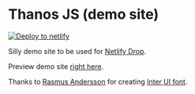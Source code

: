 # Thanos JS (demo site)

[![Deploy to netlify](https://www.netlify.com/img/deploy/button.svg)](https://app.netlify.com/start/deploy?repository=https://github.com/Jyotiiserveu/netlify-drop-demo-site-master)

Silly demo site to be used for [Netlify Drop](https://app.netlify.com/drop).

Preview demo site [right here](https://www.thanosjs.org).

Thanks to [Rasmus Andersson](https://twitter.com/rsms) for creating [Inter UI font](https://rsms.me/inter/).
